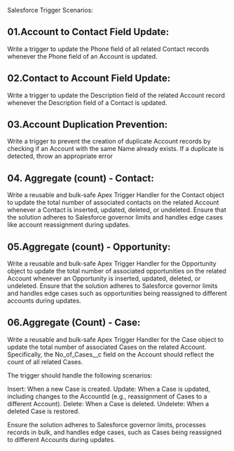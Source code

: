 
Salesforce Trigger Scenarios:

## 01.Account to Contact Field Update:
Write a trigger to update the Phone field of all related Contact records whenever the Phone field of an Account is updated.

## 02.Contact to Account Field Update:
Write a trigger to update the Description field of the related Account record whenever the Description field of a Contact is updated.

## 03.Account Duplication Prevention:
Write a trigger to prevent the creation of duplicate Account records by checking if an Account with the same Name already exists. If a duplicate is detected, throw an appropriate error 

## 04. Aggregate (count) - Contact:
Write a reusable and bulk-safe Apex Trigger Handler for the Contact object to update the total number of associated contacts on the related Account whenever a Contact is inserted, updated, deleted, or undeleted. Ensure that the solution adheres to Salesforce governor limits and handles edge cases like account reassignment during updates.

## 05.Aggregate (count) - Opportunity:
Write a reusable and bulk-safe Apex Trigger Handler for the Opportunity object to update the total number of associated opportunities on the related Account whenever an Opportunity is inserted, updated, deleted, or undeleted. Ensure that the solution adheres to Salesforce governor limits and handles edge cases such as opportunities being reassigned to different accounts during updates.

## 06.Aggregate (Count) - Case:
Write a reusable and bulk-safe Apex Trigger Handler for the Case object to update the total number of associated Cases on the related Account. Specifically, the No_of_Cases__c field on the Account should reflect the count of all related Cases.

The trigger should handle the following scenarios:

Insert: When a new Case is created.
Update: When a Case is updated, including changes to the AccountId (e.g., reassignment of Cases to a different Account).
Delete: When a Case is deleted.
Undelete: When a deleted Case is restored.

Ensure the solution adheres to Salesforce governor limits, processes records in bulk, and handles edge cases, such as Cases being reassigned to different Accounts during updates.














